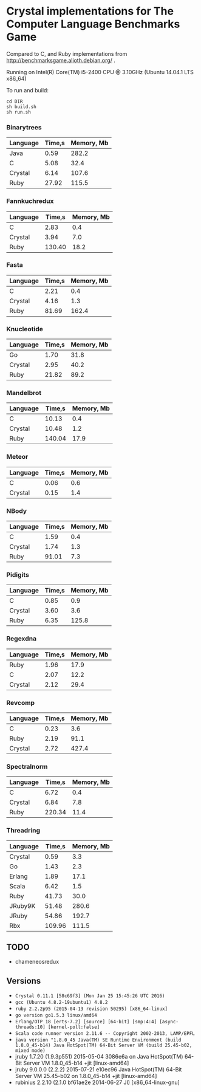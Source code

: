 # Crystal implementations for The Computer Language Benchmarks Game

Compared to C, and Ruby implementations from http://benchmarksgame.alioth.debian.org/ .

Running on Intel(R) Core(TM) i5-2400 CPU @ 3.10GHz (Ubuntu 14.04.1 LTS x86_64)

To run and build:
```
cd DIR
sh build.sh 
sh run.sh
```

### Binarytrees

| Language        | Time,s  | Memory, Mb |
| --------------- | ------- | ---------- |
| Java            | 0.59    | 282.2      |
| C               | 5.08    | 32.4       |
| Crystal         | 6.14    | 107.6      |
| Ruby            | 27.92   | 115.5      |

### Fannkuchredux

| Language        | Time,s  | Memory, Mb |
| --------------- | ------- | ---------- |
| C               | 2.83    | 0.4        |
| Crystal         | 3.94    | 7.0        |
| Ruby            | 130.40  | 18.2       |

### Fasta

| Language        | Time,s  | Memory, Mb |
| --------------- | ------- | ---------- |
| C               | 2.21    | 0.4        |
| Crystal         | 4.16    | 1.3        |
| Ruby            | 81.69   | 162.4      |

### Knucleotide

| Language        | Time,s  | Memory, Mb |
| --------------- | ------- | ---------- |
| Go              | 1.70    | 31.8       |
| Crystal         | 2.95    | 40.2       |
| Ruby            | 21.82   | 89.2       |

### Mandelbrot

| Language        | Time,s  | Memory, Mb |
| --------------- | ------- | ---------- |
| C               | 10.13   | 0.4        |
| Crystal         | 10.48   | 1.2        |
| Ruby            | 140.04  | 17.9       |

### Meteor

| Language        | Time,s  | Memory, Mb |
| --------------- | ------- | ---------- |
| C               | 0.06    | 0.6        |
| Crystal         | 0.15    | 1.4        |

### NBody

| Language        | Time,s  | Memory, Mb |
| --------------- | ------- | ---------- |
| C               | 1.59    | 0.4        |
| Crystal         | 1.74    | 1.3        |
| Ruby            | 91.01   | 7.3        |

### Pidigits

| Language        | Time,s  | Memory, Mb |
| --------------- | ------- | ---------- |
| C               | 0.85    | 0.9        |
| Crystal         | 3.60    | 3.6        |
| Ruby            | 6.35    | 125.8      |

### Regexdna

| Language        | Time,s  | Memory, Mb |
| --------------- | ------- | ---------- |
| Ruby            | 1.96    | 17.9       |
| C               | 2.07    | 12.2       |
| Crystal         | 2.12    | 29.4       |

### Revcomp

| Language        | Time,s  | Memory, Mb |
| --------------- | ------- | ---------- |
| C               | 0.23    | 3.6        |
| Ruby            | 2.19    | 91.1       |
| Crystal         | 2.72    | 427.4      |

### Spectralnorm

| Language        | Time,s  | Memory, Mb |
| --------------- | ------- | ---------- |
| C               | 6.72    | 0.4        |
| Crystal         | 6.84    | 7.8        |
| Ruby            | 220.34  | 11.4       |

### Threadring

| Language        | Time,s  | Memory, Mb |
| --------------- | ------- | ---------- |
| Crystal         | 0.59    | 3.3        |
| Go              | 1.43    | 2.3        |
| Erlang          | 1.89    | 17.1       |
| Scala           | 6.42    | 1.5        |
| Ruby            | 41.73   | 30.0       |
| JRuby9K         | 51.48   | 280.6      |
| JRuby           | 54.86   | 192.7      |
| Rbx             | 109.96  | 111.5      |

## TODO
* chameneosredux

## Versions
* `Crystal 0.11.1 [58c69f3] (Mon Jan 25 15:45:26 UTC 2016)`
* `gcc (Ubuntu 4.8.2-19ubuntu1) 4.8.2`
* `ruby 2.2.2p95 (2015-04-13 revision 50295) [x86_64-linux]`
* `go version go1.5.3 linux/amd64`
* `Erlang/OTP 18 [erts-7.2] [source] [64-bit] [smp:4:4] [async-threads:10] [kernel-poll:false]`
* `Scala code runner version 2.11.6 -- Copyright 2002-2013, LAMP/EPFL`
* `java version "1.8.0_45 Java(TM) SE Runtime Environment (build 1.8.0_45-b14) Java HotSpot(TM) 64-Bit Server VM (build 25.45-b02, mixed mode)`
* jruby 1.7.20 (1.9.3p551) 2015-05-04 3086e6a on Java HotSpot(TM) 64-Bit Server VM 1.8.0_45-b14 +jit [linux-amd64]
* jruby 9.0.0.0 (2.2.2) 2015-07-21 e10ec96 Java HotSpot(TM) 64-Bit Server VM 25.45-b02 on 1.8.0_45-b14 +jit [linux-amd64]
* rubinius 2.2.10 (2.1.0 bf61ae2e 2014-06-27 JI) [x86_64-linux-gnu]
